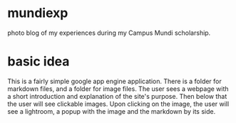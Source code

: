 # mundiexp
photo blog of my experiences during my Campus Mundi scholarship.


# basic idea
This is a fairly simple google app engine application.
There is a folder for markdown files, and a folder for image files.
The user sees a webpage with a short introduction and explanation of the site's purpose.
Then below that the user will see clickable images.
Upon clicking on the image, the user will see a lightroom, a popup with the image and the markdown by its side.
